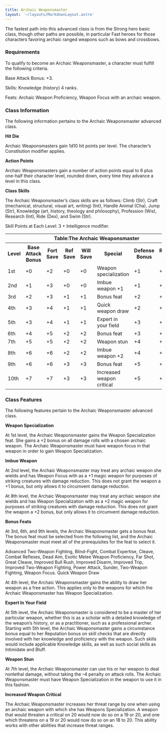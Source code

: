 ```yaml
---
title: Archaic Weaponsmaster
layout: '~/layouts/MarkdownLayout.astro'
---
```

The fastest path into this advanced class is from the Strong hero basic class,
though other paths are possible, in particular Fast heroes for those
characters favoring archaic ranged weapons such as bows and crossbows.

###  Requirements

To qualify to become an Archaic Weaponsmaster, a character must fulfill the
following criteria.

Base Attack Bonus: +3.

Skills: Knowledge (history) 4 ranks.

Feats: Archaic Weapon Proficiency, Weapon Focus with an archaic weapon.

###  Class Information

The following information pertains to the Archaic Weaponsmaster advanced
class.

**Hit Die**

Archaic Weaponsmasters gain 1d10 hit points per level. The character’s
Constitution modifier applies.

**Action Points**

Archaic Weaponsmasters gain a number of action points equal to 6 plus one-half
their character level, rounded down, every time they advance a level in this
class.

**Class Skills**

The Archaic Weaponsmaster’s class skills are as follows: Climb (Str), Craft
(mechanical, structural, visual art, writing) (Int), Handle Animal (Cha), Jump
(Str), Knowledge (art, history, theology and philosophy), Profession (Wis),
Research (Int), Ride (Dex), and Swim (Str).

Skill Points at Each Level: 3 + Intelligence modifier.


<table> <tr> <th colspan="8"> Table:The Archaic Weaponsmaster </th> </tr> <tr> <th> Level </th> <th> Base Attack Bonus </th> <th> Fort Save </th> <th> Ref Save </th> <th> Will Save </th> <th> Special </th> <th> Defense Bonus </th> <th> Reputation Bonus </th> </tr> <tr> <td> 1st </td> <td> +0 </td> <td> +2 </td> <td> +0 </td> <td> +0 </td> <td> Weapon specialization </td> <td> +1 </td> <td> +1 </td> </tr> <tr class="shaded"> <td> 2nd </td> <td> +1 </td> <td> +3 </td> <td> +0 </td> <td> +0 </td> <td> Imbue weapon +1 </td> <td> +1 </td> <td> +1 </td> </tr> <tr> <td> 3rd </td> <td> +2 </td> <td> +3 </td> <td> +1 </td> <td> +1 </td> <td> Bonus feat </td> <td> +2 </td> <td> +1 </td> </tr> <tr class="shaded"> <td> 4th </td> <td> +3 </td> <td> +4 </td> <td> +1 </td> <td> +1 </td> <td> Quick weapon draw </td> <td> +2 </td> <td> +2 </td> </tr> <tr> <td> 5th </td> <td> +3 </td> <td> +4 </td> <td> +1 </td> <td> +1 </td> <td> Expert in your field </td> <td> +3 </td> <td> +2 </td> </tr> <tr class="shaded"> <td> 6th </td> <td> +4 </td> <td> +5 </td> <td> +2 </td> <td> +2 </td> <td> Bonus feat </td> <td> +3 </td> <td> +2 </td> </tr> <tr> <td> 7th </td> <td> +5 </td> <td> +5 </td> <td> +2 </td> <td> +2 </td> <td> Weapon stun </td> <td> +4 </td> <td> +3 </td> </tr> <tr class="shaded"> <td> 8th </td> <td> +6 </td> <td> +6 </td> <td> +2 </td> <td> +2 </td> <td> Imbue weapon +2 </td> <td> +4 </td> <td> +3 </td> </tr> <tr> <td> 9th </td> <td> +6 </td> <td> +6 </td> <td> +3 </td> <td> +3 </td> <td> Bonus feat </td> <td> +5 </td> <td> +3 </td> </tr> <tr class="shaded"> <td> 10th </td> <td> +7 </td> <td> +7 </td> <td> +3 </td> <td> +3 </td> <td> Increased weapon critical </td> <td> +5 </td> <td> +4 </td> </tr> </table>



###  Class Features

The following features pertain to the Archaic Weaponsmaster advanced class.

**Weapon Specialization**

At 1st level, the Archaic Weaponsmaster gains the Weapon Specialization feat.
She gains a +2 bonus on all damage rolls with a chosen archaic weapon. The
Archaic Weaponsmaster must have weapon focus in that weapon in order to gain
Weapon Specialization.

**Imbue Weapon**

At 2nd level, the Archaic Weaponsmaster may treat any archaic weapon she
wields and has Weapon Focus with as a +1 magic weapon for purposes of striking
creatures with damage reduction. This does not grant the weapon a +1 bonus,
but only allows it to circumvent damage reduction.

At 8th level, the Archaic Weaponsmaster may treat any archaic weapon she
wields and has Weapon Specialization with as a +2 magic weapon for purposes of
striking creatures with damage reduction. This does not grant the weapon a +2
bonus, but only allows it to circumvent damage reduction.

**Bonus Feats**

At 3rd, 6th, and 9th levels, the Archaic Weaponsmaster gets a bonus feat. The
bonus feat must be selected from the following list, and the Archaic
Weaponsmaster must meet all of the prerequisites for the feat to select it.

Advanced Two-Weapon Fighting, Blind-Fight, Combat Expertise, Cleave, Combat
Reflexes, Dead Aim, Exotic Melee Weapon Proficiency, Far Shot, Great Cleave,
Improved Bull Rush, Improved Disarm, Improved Trip, Improved Two-Weapon
Fighting, Power Attack, Sunder, Two-Weapon Fighting, Weapon Focus. Quick
Weapon Draw

At 4th level, the Archaic Weaponsmaster gains the ability to draw her weapon
as a free action. This applies only to the weapons for which the Archaic
Weaponsmaster has Weapon Specialization.

**Expert In Your Field**

At 5th level, the Archaic Weaponsmaster is considered to be a master of her
particular weapon, whether this is as a scholar with a detailed knowledge of
the weapon’s history, or as a practitioner, such as a professional archer.
Starting with 5th level, the Archaic Weaponsmaster gains a circumstance bonus
equal to her Reputation bonus on skill checks that are directly involved with
her knowledge and proficiency with the weapon. Such skills would include
applicable Knowledge skills, as well as such social skills as Intimidate and
Bluff.

**Weapon Stun**

At 7th level, the Archaic Weaponsmaster can use his or her weapon to deal
nonlethal damage, without taking the –4 penalty on attack rolls. The Archaic
Weaponsmaster must have Weapon Specialization in the weapon to use it in this
fashion.

**Increased Weapon Critical**

The Archaic Weaponsmaster increases her threat range by one when using an
archaic weapon with which she has Weapons Specialization. A weapon that would
threaten a critical on 20 would now do so on a 19 or 20, and one which
threatens on a 19 or 20 would now do so on an 18 to 20. This ability works
with other abilities that increase threat ranges.

